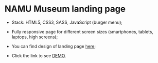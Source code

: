 # NAMU Museum landing page

- Stack: HTML5, CSS3, SASS, JavaScript (burger menu);

- Fully responsive page for different screen sizes (smartphones, tablets, laptops, high screens);

- You can find design of landing page [here](https://www.figma.com/file/HL3XGt5ZatvJoYBhOaWY5x/museum-prototype?node-id=323%3A1957);

- Click the link to see [DEMO](https://vova-myronenko.github.io/NAMU-Museum/).
